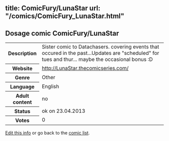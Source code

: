 title: ComicFury/LunaStar
url: "/comics/ComicFury_LunaStar.html"
---
Dosage comic ComicFury/LunaStar
-----------------------------------------

<table class="comicinfo">
<tr>
<th>Description</th><td>Sister comic to Datachasers. covering events that occured in the past...Updates are &quot;scheduled&quot; for tues and thur... maybe the occasional bonus :D</td>
</tr>
<tr>
<th>Website</th><td><a href="http://LunaStar.thecomicseries.com/">http://LunaStar.thecomicseries.com/</a></td>
</tr>
<tr>
<th>Genre</th><td>Other</td>
</tr>
<tr>
<th>Language</th><td>English</td>
</tr>
<tr>
<th>Adult content</th><td>no</td>
</tr>
<tr>
<th>Status</th><td>ok on 23.04.2013</td>
</tr>
<tr>
<th>Votes</th><td>0</div></td>
</tr>
</table>

[Edit this info](/comics/ComicFury_LunaStar_edit.html) or go back to the [comic list](../comic-index.html).
